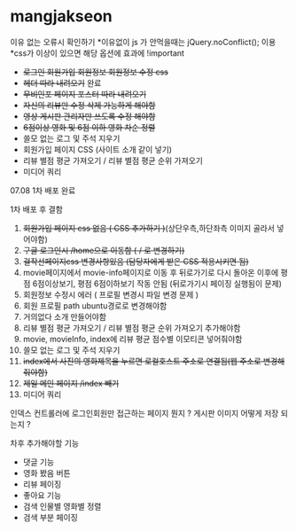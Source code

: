 # mangjakseon


이유 없는 오류시 확인하기 
*이유없이 js 가 안먹을때는 jQuery.noConflict(); 이용
*css가 이상이 있으면 해당 옵션에 효과에 !important



* ~~로그인 회원가입 회원정보 회원정보 수정 css~~ 
* ~~헤더 따라 내려오기~~ 완료
* ~~무비인포 페이지 포스터 따라 내려오기~~ 
* ~~자신의 리뷰만 수정 삭제 가능하게 해야함~~ 
* ~~영상 게시판 관리자만 쓰도록 수정 해야함~~ 
* ~~6점이상 영화 및 6점 이하 영화 차순 정렬~~
* 쓸모 없는 로그 및 주석 지우기
* 회원가입 페이지 CSS (사이트 소개 같이 넣기)
* 리뷰 별점 평균 가져오기 / 리뷰 별점 평균 순위 가져오기
* 미디어 쿼리


07.08 1차 배포 완료

1차 배포 후 결함
1. ~~회원가입 페이지 css 없음 ( CSS 추가하기 )~~(상단우측,하단좌측 이미지 골라서 넣어야함)
2. ~~구글 로그인시 /home으로 이동함 ( / 로 변경하기)~~
3. ~~걸작선페이지css 변경사항있음 (담당자에게 받은 CSS 적용시키면 됨)~~
4. movie페이지에서 movie-info페이지로 이동 후 뒤로가기로 다시 돌아온 이후에
   평점 6점이상보기, 평점 6점이하보기 작동 안됨 (뒤로가기시 페이징 실행됨이 문제)
5. 회원정보 수정시 에러 ( 프로필 변경시 파일 변경 문제 ) 
6. 회원 프로필 path ubuntu경로로 변경해야함
7. 거의없다 소개 만들어야함
8. 리뷰 별점 평균 가져오기 / 리뷰 별점 평균 순위 가져오기 추가해야함
9. movie, movieInfo, index에 리뷰 평균 점수별 이모티콘 넣어줘야함
10. 쓸모 없는 로그 및 주석 지우기
11. ~~index에서 사진의 영화제목을 누르면 로컬호스트 주소로 연결됨(웹 주소로 변경해 줘야함)~~
12. ~~제일 메인 페이지 /index 빼기~~
13. 미디어 쿼리

인덱스 컨트롤러에 로그인회원만 접근하는 페이지 뭔지 ?
게시판 이미지 어떻게 저장 되는지 ?


차후 추가해야할 기능
* 댓글 기능
* 영화 봤음 버튼
* 리뷰 페이징
* 좋아요 기능
* 검색 인물별 영화별 정렬
* 검색 부분 페이징